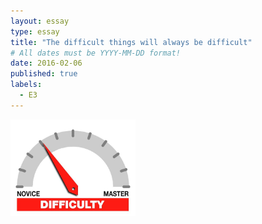 ```yaml
---
layout: essay
type: essay
title: "The difficult things will always be difficult"
# All dates must be YYYY-MM-DD format!
date: 2016-02-06
published: true
labels:
  - E3
---
```


<img width="200px" class="rounded float-start pe-4" src="../img/difficulty/degree_difficulty.jpg">



